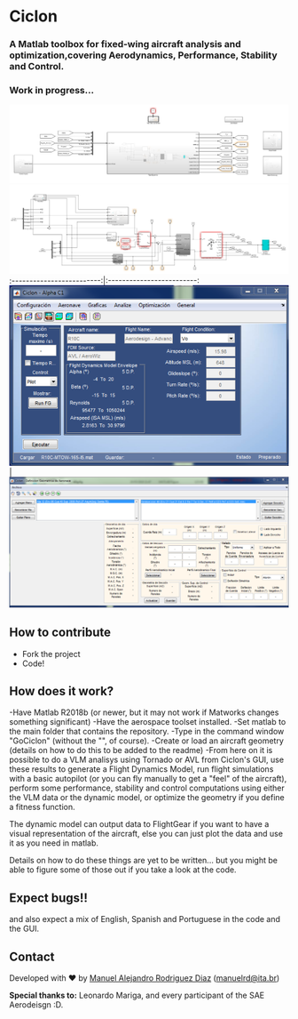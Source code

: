 # Ciclon
### A Matlab toolbox for fixed-wing aircraft analysis and optimization,covering Aerodynamics, Performance, Stability and Control.
### Work in progress...

![cover](https://raw.githubusercontent.com/manrd/Ciclon/main/Images/ImEx2.PNG) 
![](https://raw.githubusercontent.com/manrd/Ciclon/main/Images/ImEx3.PNG) 
:-------------------------:|:-------------------------:
![](https://raw.githubusercontent.com/manrd/Ciclon/main/Images/ImEx1.PNG) | ![](https://raw.githubusercontent.com/manrd/Ciclon/main/Images/ImEx4.PNG) 
## How to contribute

- Fork the project
- Code!

## How does it work?

-Have Matlab R2018b (or newer, but it may not work if Matworks changes something significant)
-Have the aerospace toolset installed.
-Set matlab to the main folder that contains the repository.
-Type in the command window "GoCiclon" (without the "", of course).
-Create or load an aircraft geometry (details on how to do this to be added to the readme)
-From here on it is possible to do a VLM analisys using Tornado or AVL from Ciclon's GUI, use these results to generate a Flight Dynamics Model, run flight simulations with a basic autopilot (or you can fly manually to get a "feel" of the aircraft), perform some performance, stability and control computations using either the VLM data or the dynamic model, or optimize the geometry if you define a fitness function.

The dynamic model can output data to FlightGear if you want to have a visual representation of the aircraft, else you can just plot the data and use it as you need in matlab.

Details on how to do these things are yet to be written... but you might be able to figure some of those out if you take a look at the code.

## Expect bugs!!
and also expect a mix of English, Spanish and Portuguese in the code and the GUI.




## Contact
Developed with :heart: by [Manuel Alejandro Rodriguez Diaz](https://github.com/manrd) (manuelrd@ita.br)

**Special thanks to:** Leonardo Mariga, and every participant of the SAE Aerodeisgn :D. 
